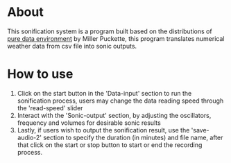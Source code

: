 # About
This sonification system is a program built based on the distributions of [pure data environment](http://msp.ucsd.edu/software.html) by Miller Puckette, this program translates numerical weather data from csv file into sonic outputs.

# How to use
1. Click on the start button in the 'Data-input' section to run the sonification process, users may change the data reading speed through the 'read-speed' slider
2. Interact with the 'Sonic-output' section, by adjusting the oscillators, frequency and volumes for desirable sonic results
3. Lastly, if users wish to output the sonification result, use the 'save-audio-2' section to specify the duration (in minutes) and file name, after that click on the start or stop button to start or end the recording process.



